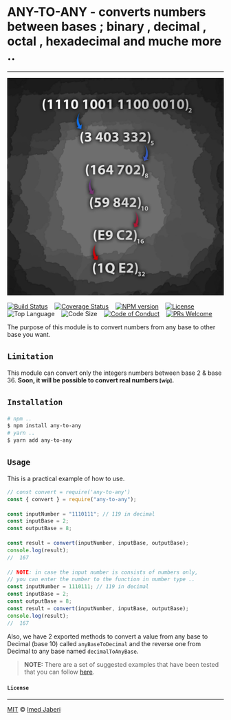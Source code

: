 # ANY-TO-ANY - converts numbers between bases ; binary , decimal , octal , hexadecimal and muche more ..

---

![imed-jaberi](logo.jpg)

[![Build Status][travis-badge]][travis-url] &nbsp;&nbsp;
[![Coverage Status][coveralls-badge]][coveralls-url] &nbsp;&nbsp;
[![NPM version][npm-badge]][npm-url] &nbsp;&nbsp;
[![License][license-badge]][license-url] &nbsp;&nbsp;
![Top Language][top-language-badge] &nbsp;&nbsp;
![Code Size][code-size-badge] &nbsp;&nbsp;
[![Code of Conduct][coc-badge]][coc-url] &nbsp;&nbsp;
[![PRs Welcome][pr-badge]][pr-url] &nbsp;&nbsp;

[travis-badge]: https://travis-ci.org/3imed-jaberi/any-to-any.svg?branch=master
[travis-url]: https://travis-ci.org/3imed-jaberi/any-to-any
[coveralls-badge]: https://coveralls.io/repos/github/3imed-jaberi/any-to-any/badge.svg?branch=master
[coveralls-url]: https://coveralls.io/github/3imed-jaberi/any-to-any?branch=master
[npm-badge]: https://img.shields.io/npm/v/any-to-any.svg
[npm-url]: https://www.npmjs.com/package/any-to-any
[license-badge]: https://img.shields.io/badge/license-MIT-green.svg
[license-url]: https://github.com/3imed-jaberi/any-to-any/blob/master/LICENSE
[top-language-badge]: https://img.shields.io/github/languages/top/3imed-jaberi/any-to-any
[code-size-badge]: https://img.shields.io/github/languages/code-size/3imed-jaberi/any-to-any
[coc-badge]: https://img.shields.io/badge/code%20of-conduct-ff69b4.svg
[coc-url]: https://github.com/3imed-jaberi/any-to-any/blob/master/CODE_OF_CONDUCT.md
[pr-badge]: https://img.shields.io/badge/PRs-welcome-brightgreen.svg
[pr-url]: https://github.com/3imed-jaberi/any-to-any/blob/master/CONTRIBUTING.md

The purpose of this module is to convert numbers from any base to other base you want.

## `Limitation`

This module can convert only the integers numbers between base 2 & base 36.
**Soon, it will be possible to convert real numbers <small>[wip]</small>.**

## `Installation`

```bash
# npm ..
$ npm install any-to-any
# yarn ..
$ yarn add any-to-any
```

## `Usage`

This is a practical example of how to use.

```javascript
// const convert = require('any-to-any')
const { convert } = require("any-to-any");

const inputNumber = "1110111"; // 119 in decimal
const inputBase = 2;
const outputBase = 8;

const result = convert(inputNumber, inputBase, outputBase);
console.log(result);
//  167

// NOTE: in case the input number is consists of numbers only,
// you can enter the number to the function in number type ..
const inputNumber = 1110111; // 119 in decimal
const inputBase = 2;
const outputBase = 8;
const result = convert(inputNumber, inputBase, outputBase);
console.log(result);
//  167
```

Also, we have 2 exported methods to convert a value from any base to Decimal (base 10) called `anyBaseToDecimal` and the reverse one from Decimal to any base named `decimalToAnyBase`.

> **NOTE:** There are a set of suggested examples that have been tested that you can follow [here](https://github.com/3imed-jaberi/any-to-any/blob/master/index.spec.ts).

#### `License`

---

[MIT](LICENSE) &copy; [Imed Jaberi](https://github.com/3imed-jaberi)
